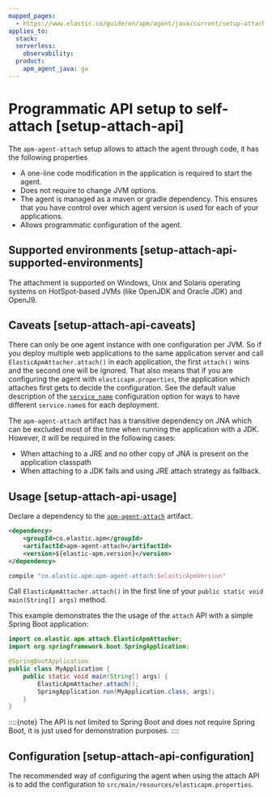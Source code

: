 ```yaml
---
mapped_pages:
  - https://www.elastic.co/guide/en/apm/agent/java/current/setup-attach-api.html
applies_to:
  stack:
  serverless:
    observability:
  product:
    apm_agent_java: ga
---
```


# Programmatic API setup to self-attach [setup-attach-api]

The `apm-agent-attach` setup allows to attach the agent through code, it has the following properties

* A one-line code modification in the application is required to start the agent.
* Does not require to change JVM options.
* The agent is managed as a maven or gradle dependency. This ensures that you have control over which agent version is used for each of your applications.
* Allows programmatic configuration of the agent.


## Supported environments [setup-attach-api-supported-environments]

The attachment is supported on Windows, Unix and Solaris operating systems on HotSpot-based JVMs (like OpenJDK and Oracle JDK) and OpenJ9.


## Caveats [setup-attach-api-caveats]

There can only be one agent instance with one configuration per JVM. So if you deploy multiple web applications to the same application server and call `ElasticApmAttacher.attach()` in each application, the first `attach()` wins and the second one will be ignored. That also means that if you are configuring the agent with `elasticapm.properties`, the application which attaches first gets to decide the configuration. See the default value description of the [`service_name`](/reference/config-core.md#config-service-name) configuration option for ways to have different `service.name`s for each deployment.

The `apm-agent-attach` artifact has a transitive dependency on JNA which can be excluded most of the time when running the application with a JDK. However, it will be required in the following cases:

* When attaching to a JRE and no other copy of JNA is present on the application classpath
* When attaching to a JDK fails and using JRE attach strategy as fallback.


## Usage [setup-attach-api-usage]

Declare a dependency to the [`apm-agent-attach`](https://mvnrepository.com/artifact/co.elastic.apm/apm-agent-attach/latest) artifact.

```xml
<dependency>
    <groupId>co.elastic.apm</groupId>
    <artifactId>apm-agent-attach</artifactId>
    <version>${elastic-apm.version}</version>
</dependency>
```

```groovy
compile "co.elastic.apm:apm-agent-attach:$elasticApmVersion"
```

Call `ElasticApmAttacher.attach()` in the first line of your `public static void main(String[] args)` method.

This example demonstrates the the usage of the `attach` API with a simple Spring Boot application:

```java
import co.elastic.apm.attach.ElasticApmAttacher;
import org.springframework.boot.SpringApplication;

@SpringBootApplication
public class MyApplication {
    public static void main(String[] args) {
        ElasticApmAttacher.attach();
        SpringApplication.run(MyApplication.class, args);
    }
}
```

::::{note}
The API is not limited to Spring Boot and does not require Spring Boot, it is just used for demonstration purposes.
::::



## Configuration [setup-attach-api-configuration]

The recommended way of configuring the agent when using the attach API is to add the configuration to `src/main/resources/elasticapm.properties`.

